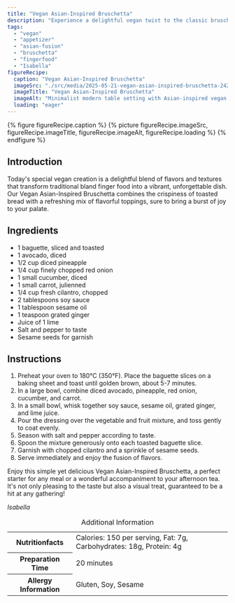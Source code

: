 ```yaml
---
title: "Vegan Asian-Inspired Bruschetta"
description: "Experience a delightful vegan twist to the classic bruschetta with our Asian-inspired recipe, perfect as a vibrant starter or a light snack."
tags:
  - "vegan"
  - "appetizer"
  - "asian-fusion"
  - "bruschetta"
  - "fingerfood"
  - "Isabella"
figureRecipe: 
  caption: "Vegan Asian-Inspired Bruschetta"
  imageSrc: "./src/media/2025-05-21-vegan-asian-inspired-bruschetta-2422.png"
  imageTitle: "Vegan Asian-Inspired Bruschetta"
  imageAlt: "Minimalist modern table setting with Asian-inspired vegan Bruschetta on toasted baguettes, topped with avocado, pineapple, onion, cucumber, carrot, cilantro, and sesame seeds, beside a small vase with a green leaf."
  loading: "eager"
---
```


{% figure figureRecipe.caption %}
{% picture figureRecipe.imageSrc, figureRecipe.imageTitle, figureRecipe.imageAlt, figureRecipe.loading %}
{% endfigure %}

## Introduction

Today's special vegan creation is a delightful blend of flavors and textures that transform traditional bland finger food into a vibrant, unforgettable dish. Our Vegan Asian-Inspired Bruschetta combines the crispiness of toasted bread with a refreshing mix of flavorful toppings, sure to bring a burst of joy to your palate.

## Ingredients

- 1 baguette, sliced and toasted
- 1 avocado, diced
- 1/2 cup diced pineapple
- 1/4 cup finely chopped red onion
- 1 small cucumber, diced
- 1 small carrot, julienned
- 1/4 cup fresh cilantro, chopped
- 2 tablespoons soy sauce
- 1 tablespoon sesame oil
- 1 teaspoon grated ginger
- Juice of 1 lime
- Salt and pepper to taste
- Sesame seeds for garnish

## Instructions

1. Preheat your oven to 180°C (350°F). Place the baguette slices on a baking sheet and toast until golden brown, about 5-7 minutes.
2. In a large bowl, combine diced avocado, pineapple, red onion, cucumber, and carrot.
3. In a small bowl, whisk together soy sauce, sesame oil, grated ginger, and lime juice.
4. Pour the dressing over the vegetable and fruit mixture, and toss gently to coat evenly.
5. Season with salt and pepper according to taste.
6. Spoon the mixture generously onto each toasted baguette slice.
7. Garnish with chopped cilantro and a sprinkle of sesame seeds.
8. Serve immediately and enjoy the fusion of flavors.

Enjoy this simple yet delicious Vegan Asian-Inspired Bruschetta, a perfect starter for any meal or a wonderful accompaniment to your afternoon tea. It's not only pleasing to the taste but also a visual treat, guaranteed to be a hit at any gathering!

*Isabella*

<table><caption class='sr-only'>Additional Information</caption><tr><th>Nutritionfacts</th><td>Calories: 150 per serving, Fat: 7g, Carbohydrates: 18g, Protein: 4g&nbsp;</td></tr><tr><th>Preparation Time</th><td>20 minutes&nbsp;</td></tr><tr><th>Allergy Information</th><td>Gluten, Soy, Sesame&nbsp;</td></tr></table>

